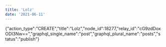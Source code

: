```yaml
---
title: 'Lolz'
date: '2021-06-11'
---
```


{"action_type":"CREATE","title":"Lolz","node_id":18277,"relay_id":"cG9zdDoxODI3Nw==","graphql_single_name":"post","graphql_plural_name":"posts","status":"publish"}
